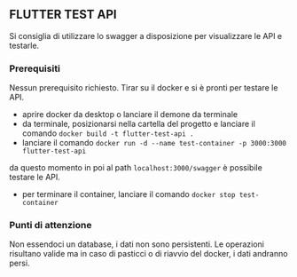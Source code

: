 ## FLUTTER TEST API

Si consiglia di utilizzare lo swagger a disposizione per visualizzare le API e testarle.

### Prerequisiti

Nessun prerequisito richiesto.
Tirar su il docker e si è pronti per testare le API.

- aprire docker da desktop o lanciare il demone da terminale
- da terminale, posizionarsi nella cartella del progetto e lanciare il comando `docker build -t flutter-test-api .`
- lanciare il comando `docker run -d --name test-container -p 3000:3000 flutter-test-api`

da questo momento in poi al path `localhost:3000/swagger` è possibile testare le API.

- per terminare il container, lanciare il comando `docker stop test-container`

### Punti di attenzione

Non essendoci un database, i dati non sono persistenti. Le operazioni risultano valide ma in caso di pasticci o di riavvio del docker, i dati andranno persi.